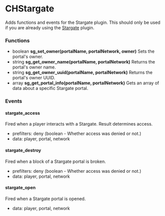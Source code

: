 # CHStargate

Adds functions and events for the Stargate plugin. This should only be used if you are already using the [Stargate](https://github.com/PseudoKnight/Stargate-Bukkit) plugin.

### Functions

* boolean **sg_set_owner(portalName, portalNetwork, owner)** Sets the portal's owner.
* string **sg_get_owner_name(portalName, portalNetwork)** Returns the portal's owner name.
* string **sg_get_owner_uuid(portalName, portalNetwork)** Returns the portal's owner UUID.
* array **sg_get_portal_info(portalName, portalNetwork)** Gets an array of data about a specific Stargate portal.

### Events
#### stargate_access

Fired when a player interacts with a Stargate. Result determines access.

* prefilters: deny (boolean - Whether access was denied or not.)
* data: player, portal, network

#### stargate_destroy

Fired when a block of a Stargate portal is broken.

* prefilters: deny (boolean - Whether access was denied or not.)
* data: player, portal, network

#### stargate_open

Fired when a Stargate portal is opened.

* data: player, portal, network